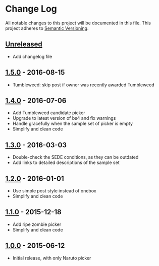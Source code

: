 # Change Log

All notable changes to this project will be documented in this file.
This project adheres to [Semantic Versioning](http://semver.org/).

## [Unreleased]

- Add changelog file

## [1.5.0] - 2016-08-15

- Tumbleweed: skip post if owner was recently awarded Tumbleweed

## [1.4.0] - 2016-07-06

- Add Tumbleweed candidate picker
- Upgrade to latest version of bs4 and fix warnings
- Handle gracefully when the sample set of picker is empty
- Simplify and clean code

## [1.3.0] - 2016-03-03

- Double-check the SEDE conditions, as they can be outdated
- Add links to detailed descriptions of the sample set

## [1.2.0] - 2016-01-01

- Use simple post style instead of onebox
- Simplify and clean code

## [1.1.0] - 2015-12-18

- Add ripe zombie picker
- Simplify and clean code

## [1.0.0] - 2015-06-12

- Initial release, with only Naruto picker

[Unreleased]: https://github.com/janosgyerik/robosanta/compare/1.5.0...HEAD
[1.5.0]: https://github.com/janosgyerik/robosanta/compare/1.4.0...1.5.0
[1.4.0]: https://github.com/janosgyerik/robosanta/compare/1.3.0...1.4.0
[1.3.0]: https://github.com/janosgyerik/robosanta/compare/1.2.0...1.3.0
[1.2.0]: https://github.com/janosgyerik/robosanta/compare/1.1.0...1.2.0
[1.1.0]: https://github.com/janosgyerik/robosanta/compare/1.0.0...1.1.0
[1.0.0]: https://github.com/janosgyerik/robosanta/compare/29ef80fe939d5ff58ad027bb7131fb19d3eb2337...1.0.0
